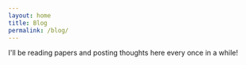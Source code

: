 ```yaml
---
layout: home
title: Blog
permalink: /blog/
---
```


I'll be reading papers and posting thoughts here every once in a while!